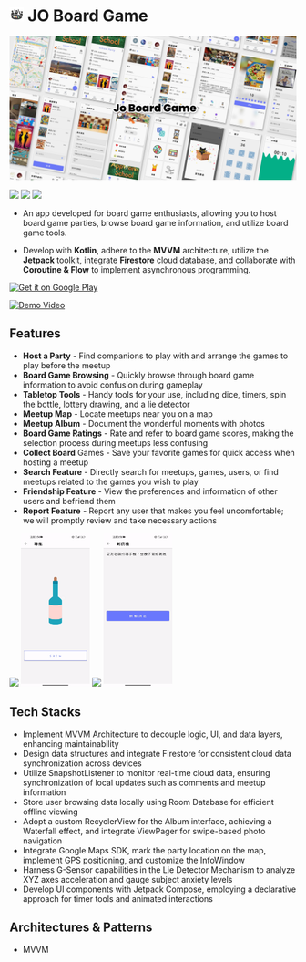 # <img width="5%" src="art/jo_circle.png"/> JO Board Game

[<img src="art/cover.png"/>](art/cover.png) 

[<img src="https://img.shields.io/badge/version-v1.2.0-blue"/>](https://img.shields.io/badge/version-v1.1.0-blue) 
[<img src = "https://img.shields.io/badge/platform-Android-brightgreen"/>](https://img.shields.io/badge/platform-Android-brightgreen) 
[<img src="https://img.shields.io/badge/kotlin-Language-blue"/>](https://img.shields.io/badge/kotlin-Language-blue)




 
- An app developed for board game enthusiasts, allowing you to host board game parties, browse board game information, and utilize board game tools.
  
- Develop with **Kotlin**, adhere to the **MVVM** architecture, utilize the **Jetpack** toolkit, integrate **Firestore** cloud database, and collaborate with **Coroutine & Flow** to implement asynchronous programming.
  
 <a href='https://play.google.com/store/apps/details?id=com.kappstudio.joboardgame&pcampaignid=pcampaignidMKT-Other-global-all-co-prtnr-py-PartBadge-Mar2515-1' ><img alt='Get it on Google Play' src='https://play.google.com/intl/en_us/badges/static/images/badges/en_badge_web_generic.png'  width="250" height="100" /></a>
  
  <a href='https://youtu.be/F4pF40-fW-g' ><img alt='Demo Video' src='https://firebasestorage.googleapis.com/v0/b/publisher-77e03.appspot.com/o/jodemoyt.PNG?alt=media&token=0eb17c39-e111-4d2a-a583-d7e9f0cf9ba7' /></a>

 
## Features
* **Host a Party** - Find companions to play with and arrange the games to play before the meetup
* **Board Game Browsing** - Quickly browse through board game information to avoid confusion during gameplay
* **Tabletop Tools** - Handy tools for your use, including dice, timers, spin the bottle, lottery drawing, and a lie detector
* **Meetup Map** - Locate meetups near you on a map
* **Meetup Album** - Document the wonderful moments with photos
* **Board Game Ratings** - Rate and refer to board game scores, making the selection process during meetups less confusing
* **Collect Board** Games - Save your favorite games for quick access when hosting a meetup
* **Search Feature** - Directly search for meetups, games, users, or find meetups related to the games you wish to play
* **Friendship Feature** - View the preferences and information of other users and befriend them
* **Report Feature** - Report any user that makes you feel uncomfortable; we will promptly review and take necessary actions
 

<img src='art/dice.gif' width='24%'/>  <img src = 'art/bottle.gif' width='24%'/>  <img src='art/timer.gif' width='24%'/>  <img src ='art/polygraph.gif' width='24%'/>

## Tech Stacks
* Implement MVVM Architecture to decouple logic, UI, and data layers, enhancing maintainability
* Design data structures and integrate Firestore for consistent cloud data synchronization across devices
* Utilize SnapshotListener to monitor real-time cloud data, ensuring synchronization of local updates such as comments and meetup information
* Store user browsing data locally using Room Database for efficient offline viewing
* Adopt a custom RecyclerView for the Album interface, achieving a Waterfall effect, and integrate ViewPager for swipe-based photo navigation
* Integrate Google Maps SDK, mark the party location on the map, implement GPS positioning, and customize the InfoWindow
* Harness G-Sensor capabilities in the Lie Detector Mechanism to analyze XYZ axes acceleration and gauge subject anxiety levels
* Develop UI components with Jetpack Compose, employing a declarative approach for timer tools and animated interactions

## Architectures & Patterns

- MVVM
